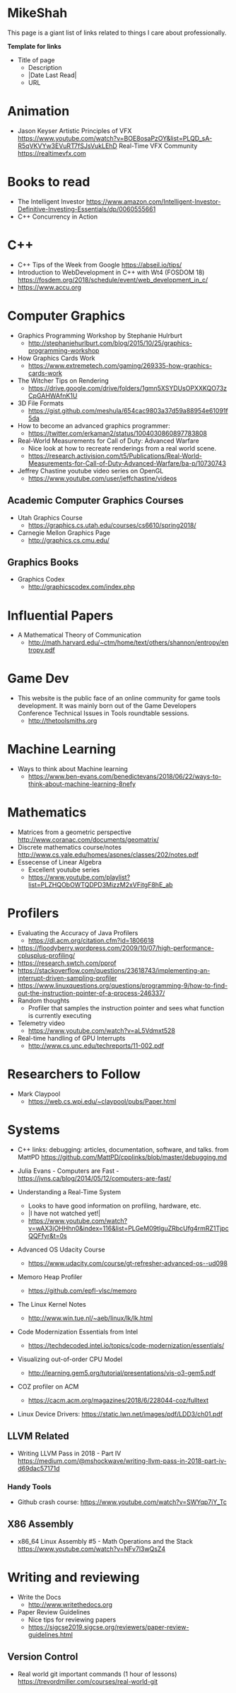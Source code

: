# MikeShah

This page is a giant list of links related to things I care about professionally.

**Template for links**
* Title of page
  * Description
  * |Date Last Read|
  * URL


# Animation

* Jason Keyser Artistic Principles of VFX https://www.youtube.com/watch?v=BOE8osaPzOY&list=PLQD_sA-R5qVKVYw3EVuRT7fSJsVukLEhD
Real-Time VFX Community https://realtimevfx.com

# Books to read

* The Intelligent Investor https://www.amazon.com/Intelligent-Investor-Definitive-Investing-Essentials/dp/0060555661
* C++ Concurrency in Action

# C++

* C++ Tips of the Week from Google https://abseil.io/tips/
* Introduction to WebDevelopment in C++ with Wt4 (FOSDOM 18) https://fosdem.org/2018/schedule/event/web_development_in_c/
* https://www.accu.org 


# Computer Graphics

* Graphics Programming Workshop by Stephanie Hulrburt
  * http://stephaniehurlburt.com/blog/2015/10/25/graphics-programming-workshop
* How Graphics Cards Work
  * https://www.extremetech.com/gaming/269335-how-graphics-cards-work
* The Witcher Tips on Rendering
  * https://drive.google.com/drive/folders/1gmn5XSYDUsOPXXKQO73zCpGAHWAfnK1U
* 3D File Formats
  * https://gist.github.com/meshula/654cac9803a37d59a88954e61091f5da
* How to become an advanced graphics programmer:
  * https://twitter.com/erkaman2/status/1004030860897783808
* Real-World Measurements for Call of Duty: Advanced Warfare
  * Nice look at how to recreate renderings from a real world scene.
  * https://research.activision.com/t5/Publications/Real-World-Measurements-for-Call-of-Duty-Advanced-Warfare/ba-p/10730743
* Jeffrey Chastine youtube video series on OpenGL
    * https://www.youtube.com/user/jeffchastine/videos
    
## Academic Computer Graphics Courses

* Utah Graphics Course
    * https://graphics.cs.utah.edu/courses/cs6610/spring2018/
* Carnegie Mellon Graphics Page
    * http://graphics.cs.cmu.edu/

## Graphics Books

* Graphics Codex
    * http://graphicscodex.com/index.php

# Influential Papers

* A Mathematical Theory of Communication
  * http://math.harvard.edu/~ctm/home/text/others/shannon/entropy/entropy.pdf

# Game Dev

* This website is the public face of an online  community for game tools development. It was mainly born out of the Game Developers Conference Technical Issues in Tools roundtable sessions. 
  * http://thetoolsmiths.org

# Machine Learning

* Ways to think about Machine learning
  * https://www.ben-evans.com/benedictevans/2018/06/22/ways-to-think-about-machine-learning-8nefy

# Mathematics

* Matrices from a geometric perspective http://www.coranac.com/documents/geomatrix/
* Discrete mathematics course/notes http://www.cs.yale.edu/homes/aspnes/classes/202/notes.pdf
* Essecense of Linear Algebra
    - Excellent youtube series
    - https://www.youtube.com/playlist?list=PLZHQObOWTQDPD3MizzM2xVFitgF8hE_ab

# Profilers

* Evaluating the Accuracy of Java Profilers
  * https://dl.acm.org/citation.cfm?id=1806618
* https://floodyberry.wordpress.com/2009/10/07/high-performance-cplusplus-profiling/
* https://research.swtch.com/pprof
* https://stackoverflow.com/questions/23618743/implementing-an-interrupt-driven-sampling-profiler
* https://www.linuxquestions.org/questions/programming-9/how-to-find-out-the-instruction-pointer-of-a-process-246337/
* Random thoughts
  * Profiler that samples the instruction pointer and sees what function is currently executing  
* Telemetry video 
  * https://www.youtube.com/watch?v=aL5Vdmxt528
* Real-time handling of GPU Interrupts
    * http://www.cs.unc.edu/techreports/11-002.pdf

# Researchers to Follow

* Mark Claypool 
  * https://web.cs.wpi.edu/~claypool/pubs/Paper.html

# Systems

* C++ links: debugging: articles, documentation, software, and talks. from MattPD https://github.com/MattPD/cpplinks/blob/master/debugging.md
* Julia Evans - Computers are Fast - https://jvns.ca/blog/2014/05/12/computers-are-fast/
* Understanding a Real-Time System
  * Looks to have good information on profiling, hardware, etc.
  * |I have not watched yet!|
  * https://www.youtube.com/watch?v=wAX3jOHHhn0&index=116&list=PLGeM09tlguZRbcUfg4rmRZ1TjpcQQFfyr&t=0s
* Advanced OS Udacity Course
  * https://www.udacity.com/course/gt-refresher-advanced-os--ud098  
* Memoro Heap Profiler
  * https://github.com/epfl-vlsc/memoro
* The Linux Kernel Notes
  * http://www.win.tue.nl/~aeb/linux/lk/lk.html
* Code Modernization Essentials from Intel
  * https://techdecoded.intel.io/topics/code-modernization/essentials/
* Visualizing out-of-order CPU Model
  * http://learning.gem5.org/tutorial/presentations/vis-o3-gem5.pdf
* COZ profiler on ACM
  * https://cacm.acm.org/magazines/2018/6/228044-coz/fulltext
  
* Linux Device Drivers: https://static.lwn.net/images/pdf/LDD3/ch01.pdf  

## LLVM Related

* Writing LLVM Pass in 2018 - Part IV https://medium.com/@mshockwave/writing-llvm-pass-in-2018-part-iv-d69dac57171d

### Handy Tools

* Github crash course: https://www.youtube.com/watch?v=SWYqp7iY_Tc

## X86 Assembly

* x86_64 Linux Assembly #5 - Math Operations and the Stack https://www.youtube.com/watch?v=NFv7l3wQsZ4

# Writing and reviewing

* Write the Docs
  * http://www.writethedocs.org
* Paper Review Guidelines
  * Nice tips for reviewing papers
  * https://sigcse2019.sigcse.org/reviewers/paper-review-guidelines.html

## Version Control

* Real world git important commands (1 hour of lessons) https://trevordmiller.com/courses/real-world-git

